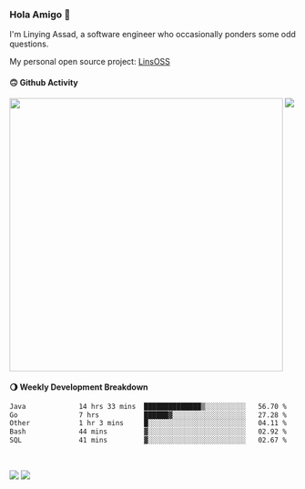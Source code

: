 ### Hola Amigo 🤣   

I'm Linying Assad, a software engineer who occasionally ponders some odd questions.  

My personal open source project: [LinsOSS](https://github.com/linsoss)
 
#### 🙃 Github Activity 
<div>
  <img src="https://github-readme-stats.vercel.app/api?username=al-assad&show_icons=true" align="top" style="display: inline-block;" width="480"/>
  <img src="https://github-readme-stats.vercel.app/api/top-langs/?username=al-assad&hide=css,html&langs_count=8&layout=compact" align="top" style="display: inline-block;"/>
</div>

#### 🌖 Weekly Development Breakdown
<!--START_SECTION:waka-->

```txt
Java             14 hrs 33 mins  ██████████████▒░░░░░░░░░░   56.70 %
Go               7 hrs           ██████▓░░░░░░░░░░░░░░░░░░   27.28 %
Other            1 hr 3 mins     █░░░░░░░░░░░░░░░░░░░░░░░░   04.11 %
Bash             44 mins         ▓░░░░░░░░░░░░░░░░░░░░░░░░   02.92 %
SQL              41 mins         ▓░░░░░░░░░░░░░░░░░░░░░░░░   02.67 %
```

<!--END_SECTION:waka-->

<br>

<a href="https://twitter.com/assad_lin"><img src="https://img.shields.io/badge/Twitter-@assad__lin-blue?style=flat&logo=twitter" /></a>
<a href="https://al-assad.github.io"><img src="https://img.shields.io/badge/Blogs-Linying_Assad's_Blog-yellow?style=flat&logo=github" /></a>


